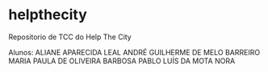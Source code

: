 # helpthecity
Repositorio de TCC do Help The City

Alunos:
ALIANE APARECIDA LEAL
ANDRÉ GUILHERME DE MELO BARREIRO
MARIA PAULA DE OLIVEIRA BARBOSA
PABLO LUÍS DA MOTA NORA

